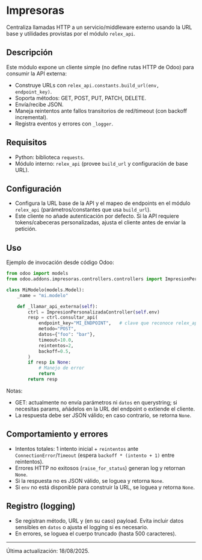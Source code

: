 # Impresoras

Centraliza llamadas HTTP a un servicio/middleware externo usando la URL base y utilidades provistas por el módulo `relex_api`.

## Descripción
Este módulo expone un cliente simple (no define rutas HTTP de Odoo) para consumir la API externa:
- Construye URLs con `relex_api.constants.build_url(env, endpoint_key)`.
- Soporta métodos: GET, POST, PUT, PATCH, DELETE.
- Envía/recibe JSON.
- Maneja reintentos ante fallos transitorios de red/timeout (con backoff incremental).
- Registra eventos y errores con `_logger`.

## Requisitos
- Python: biblioteca `requests`.
- Módulo interno: `relex_api` (provee `build_url` y configuración de base URL).

## Configuración
- Configura la URL base de la API y el mapeo de endpoints en el módulo `relex_api` (parámetros/constantes que usa `build_url`).
- Este cliente no añade autenticación por defecto. Si la API requiere tokens/cabeceras personalizadas, ajusta el cliente antes de enviar la petición.

## Uso
Ejemplo de invocación desde código Odoo:

```python
from odoo import models
from odoo.addons.impresoras.controllers.controllers import ImpresionPersonalizadaController

class MiModelo(models.Model):
    _name = "mi.modelo"

    def _llamar_api_externa(self):
        ctrl = ImpresionPersonalizadaController(self.env)
        resp = ctrl.consultar_api(
            endpoint_key="MI_ENDPOINT",   # clave que reconoce relex_api.build_url
            metodo="POST",
            datos={"foo": "bar"},
            timeout=10.0,
            reintentos=2,
            backoff=0.5,
        )
        if resp is None:
            # Manejo de error
            return
        return resp
```

Notas:
- GET: actualmente no envía parámetros ni `datos` en querystring; si necesitas params, añádelos en la URL del endpoint o extiende el cliente.
- La respuesta debe ser JSON válido; en caso contrario, se retorna `None`.

## Comportamiento y errores
- Intentos totales: 1 intento inicial + `reintentos` ante `ConnectionError`/`Timeout` (espera `backoff * (intento + 1)` entre reintentos).
- Errores HTTP no exitosos (`raise_for_status`) generan log y retornan `None`.
- Si la respuesta no es JSON válido, se loguea y retorna `None`.
- Si `env` no está disponible para construir la URL, se loguea y retorna `None`.

## Registro (logging)
- Se registran método, URL y (en su caso) payload. Evita incluir datos sensibles en `datos` o ajusta el logging si es necesario.
- En errores, se loguea el cuerpo truncado (hasta 500 caracteres).

---
Última actualización: 18/08/2025.
